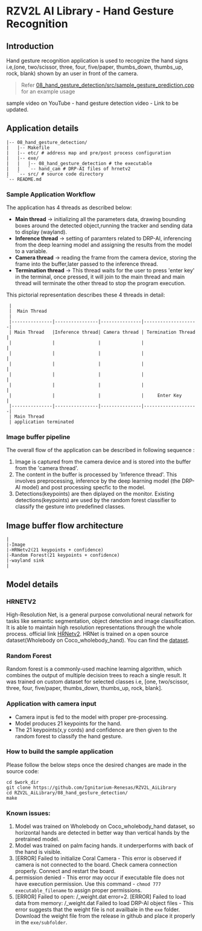 # RZV2L AI Library - Hand Gesture Recognition

## Introduction

Hand gesture recognition application is used to recognize the hand signs i.e,(one, two/scissor, three, four, five/paper, thumbs_down, thumbs_up, rock, blank) shown by an user in front of the camera.

> Refer [08_hand_gesture_detection/src/sample_gesture_prediction.cpp](08_hand_gesture_detection/src/sample_gesture_prediction.cpp) for an example usage

sample video on YouTube - hand gesture detection video - Link to be updated.

## Application details

```
|-- 08_hand_gesture_detection/ 
|   |-- Makefile
|   |-- etc/ # address map and pre/post process configuration
|   |-- exe/
|   |   |-- 08_hand_gesture_detection # the executable
|   |   `-- hand_cam # DRP-AI files of hrnetv2
|   `-- src/ # source code directory
`-- README.md
```
### Sample Application Workflow

The application has 4 threads as described below:
- **Main thread** -> initializing all the parameters data, drawing bounding boxes around the detected object,running the tracker and sending data to display (wayland).
- **Inference thread** -> setting of paramters related to DRP-AI, inferencing from the deep learning model and assigning the results from the model to a variable.
- **Camera thread** -> reading the frame from the camera device, storing the frame into the buffer,later passed to the inference thread.
- **Termination thread** -> This thread waits for the user to press 'enter key' in the terminal, once pressed, it will join to the main thread and main thread will terminate the other thread to stop the program execution.

This pictorial representation describes these 4 threads in detail:

     |
     |  Main Thread
     |
     |---------------|----------------|---------------|--------------------|
     | Main Thread   |Inference thread| Camera thread | Termination Thread |
     |               |                |               |                    |
     |               |                |               |                    |
     |               |                |               |                    |
     |               |                |               |                    |
     |               |                |               |                    |
     |               |                |               |     Enter Key      |
     |---------------|----------------|---------------|--------------------|
     | Main Thread
     | application terminated


### Image buffer pipeline
The overall flow of the application can be described in following sequence :
1. Image is captured from the camera device and is stored into the buffer from the 'camera thread'.
2. The content in the buffer is processed by 'Inference thread'. This involves preprocessing, inference by the deep learning model (the DRP-AI model) and post processing specfic to the model.
3. Detections(keypoints) are then diplayed on the monitor. Existing detections(keypoints) are used by the random forest classifier to classify the gesture into predefined classes.

## Image buffer flow architecture

    |
    |-Image
    |-HRNetv2(21 keypoints + confidence)
    |-Random Forest(21 keypoints + confidence)
    |-wayland sink
    |

## Model details

### HRNETV2

High-Resolution Net, is a general purpose convolutional neural network for tasks like semantic segmentation, object detection and image classification. It is able to maintain high resolution representations through the whole process. official link [HRNetv2](hhttps://arxiv.org/pdf/1908.07919v2.pdf).
HRNet is trained on a open source dataset(Wholebody on Coco_wholebody_hand).
You can find the [dataset](https://github.com/jin-s13/COCO-WholeBody/).

### Random Forest

Random forest is a commonly-used machine learning algorithm, which combines the output of multiple decision trees to reach a single result. It was trained on custom dataset for selected classes i.e, [one, two/scissor, three, four, five/paper, thumbs_down, thumbs_up, rock, blank].



### Application with camera input
- Camera input is fed to the model with proper pre-processing.
- Model produces 21 keypoints for the hand.
- The 21 keypoints(x,y cords) and confidence are then given to the random forest to classify the hand gesture.

### How to build the sample application

Please follow the below steps once the desired changes are made in the source code:

```
cd $work_dir
git clone https://github.com/Ignitarium-Renesas/RZV2L_AiLibrary 
cd RZV2L_AiLibrary/08_hand_gesture_detection/ 
make
```

### Known issues:
1. Model was trained on Wholebody on Coco_wholebody_hand dataset, so horizontal hands are detected in better way than vertical hands by the pretrained model.
2. Model was trained on palm facing hands. it underperforms with back of the hand is visible.
3. [ERROR] Failed to initialize Coral Camera - This error is observed if camera is not connected to the board. Check camera connection properly. Connect and restart the board.
4. permission denied - This error may occur if executable file does not have execution permission. Use this command - `chmod 777 executable_filename` to assign proper permissions.
5. [ERROR] Failed to open: <prefix>/<prefix>_weight.dat error=2. [ERROR] Failed to load data from memory: <prefix>/<prefix>_weight.dat Failed to load DRP-AI object files - This error suggests that the weight file is not availbale in the `exe` folder. Download the weight file from the release in github and place it properly in the `exe/subfolder`.

